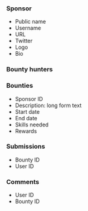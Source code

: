 ### Sponsor
- Public name
- Username
- URL
- Twitter
- Logo
- Bio
### Bounty hunters


### Bounties
- Sponsor ID
- Description: long form text
- Start date
- End date
- Skills needed
- Rewards
### Submissions
- Bounty ID
- User ID

### Comments
- User ID
- Bounty ID